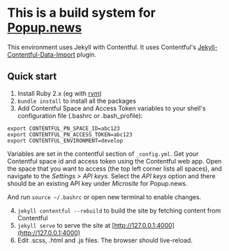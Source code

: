# This is a build system for [Popup.news](https://popup.news)

This environment uses Jekyll with Contentful. It uses Contentful's [Jekyll-Contentful-Data-Import](https://github.com/contentful/jekyll-contentful-data-import) plugin. 

## Quick start
1. Install Ruby 2.x (eg with [rvm](https://rvm.io))
2. `bundle install` to install all the packages
3. Add Contentful Space and Access Token variables to your shell's configuration file (.bashrc or .bash_profile):

```
export CONTENTFUL_PN_SPACE_ID=abc123
export CONTENTFUL_PN_ACCESS_TOKEN=abc123
export CONTENTFUL_ENVIRONMENT=develop
```

Variables are set in the contentful section of `_config.yml`. Get your Contentful space id and access token using the Contentful web app. Open the space that you want to access (the top left corner lists all spaces), and navigate to the *Settings > API keys*. Select the *API keys* option and there should be an existing API key under *Microsite* for Popup.news.
  
And run `source ~/.bashrc` or open new terminal to enable changes.

4. `jekyll contentful --rebuild` to build the site by fetching content from Contentful 
5. `jekyll serve` to serve the site at [http://127.0.0.1:4000](http://127.0.0.1:4000)
6. Edit .scss, .html and .js files. The browser should live-reload.